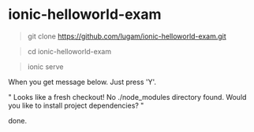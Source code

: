 # ionic-helloworld-exam


> git clone https://github.com/lugam/ionic-helloworld-exam.git

> cd ionic-helloworld-exam

> ionic serve

  When you get message below. Just press 'Y'.

  " Looks like a fresh checkout! No ./node_modules directory found. Would you like to install project dependencies? "


done.
